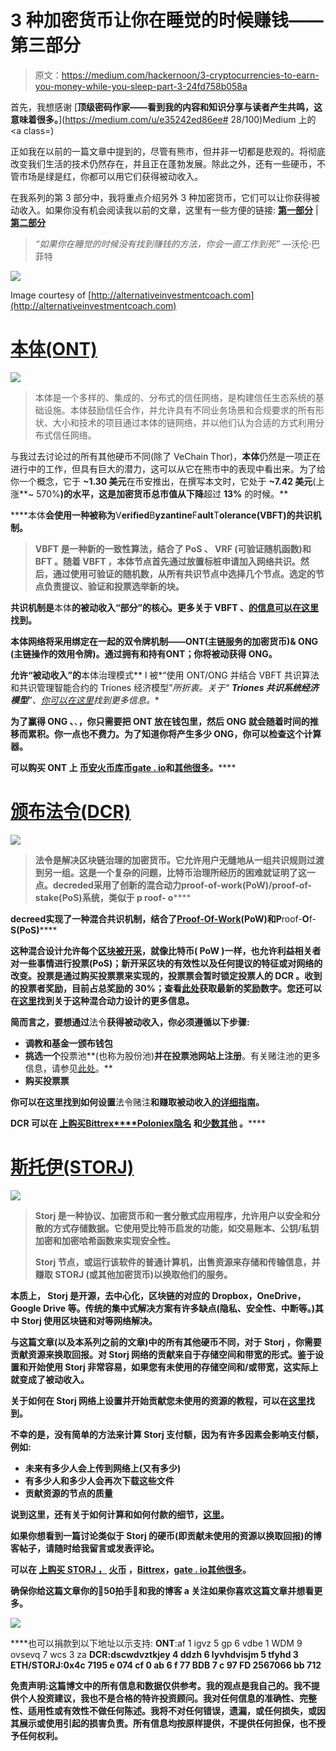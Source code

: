 # 3 种加密货币让你在睡觉的时候赚钱——第三部分

> 原文：<https://medium.com/hackernoon/3-cryptocurrencies-to-earn-you-money-while-you-sleep-part-3-24fd758b058a>

首先，我想感谢 [**顶级密码作家——看到我的内容和知识分享与读者产生共鸣，这意味着很多。**](https://medium.com/u/e35242ed86ee# 28/100)Medium 上的<a class=)

正如我在以前的一篇文章中提到的，尽管有熊市，但并非一切都是悲观的。将彻底改变我们生活的技术仍然存在，并且正在蓬勃发展。除此之外，还有一些硬币，不管市场是绿是红，你都可以用它们获得被动收入。

在我系列的第 3 部分中，我将重点介绍另外 3 种加密货币，它们可以让你获得被动收入。如果你没有机会阅读我以前的文章，这里有一些方便的链接: [**第一部分**](https://hackernoon.com/3-cryptocurrencies-to-earn-you-money-while-you-sleep-part-1-3ef340fa4c70) | [**第二部分**](https://hackernoon.com/3-cryptocurrencies-to-earn-passive-income-with-part-2-39c127cd5dd8)

> *“如果你在睡觉的时候没有找到赚钱的方法，你会一直工作到死”* —沃伦·巴菲特

![](img/e6290eac6bc180a634a3ed19cbe89009.png)

Image courtesy of [http://alternativeinvestmentcoach.com](http://alternativeinvestmentcoach.com)

# [本体(ONT)](https://ont.io/)

![](img/085bac82382332f1721a0d714c007fd2.png)

> 本体是一个多样的、集成的、分布式的信任网络，是构建信任生态系统的基础设施。本体鼓励信任合作，并允许具有不同业务场景和合规要求的所有形状、大小和技术的项目通过本体的链网络，并以他们认为合适的方式利用分布式信任网络。

与我过去讨论过的所有其他硬币不同(除了 VeChain Thor)，**本体**仍然是一项正在进行中的工作，但具有巨大的潜力，这可以从它在熊市中的表现中看出来。为了给你一个概念，它于 **~1.30 美元**在币安推出，在撰写本文时，它处于 **~7.42 美元**(上涨**~ 570%**)**的水平，这是加密货币总市值从**下降**超过 **13%** 的时候。**

****本体**会使用一种被称为**V**erified**B**yzantine**F**ault**T**olerance(VBFT)的共识机制。**

> ****VBFT** 是一种新的一致性算法，结合了 **PoS** 、 **VRF** (可验证随机函数)和 **BFT** 。随着 **VBFT** ，**本体节点**首先通过放置**标桩**申请加入网络共识。然后，通过使用可验证的随机数，从所有共识节点中选择几个节点。选定的节点负责提议、验证和投票选举新的块。**

**共识机制是**本体**的被动收入“部分”的核心。更多关于 **VBFT** 、[的信息可以在这里](/ontologynetwork/ontology-launches-vbft-a-next-generation-consensus-mechanism-becoming-one-of-the-first-vrf-based-91f782308db4)找到。**

****本体**网络将采用绑定在一起的双令牌机制——**ONT**(主链服务的加密货币)& **ONG** (主链操作的效用令牌)。通过拥有和持有**ONT**；你将被动获得 **ONG。****

**允许“被动收入”的**本体治理模式** l 被*“使用 ONT/ONG 并结合 VBFT 共识算法和共识管理智能合约的 Triones 经济模型”*所折衷。关于“ **Triones 共识系统经济模型**”、[你可以在这里](/ontologynetwork/ontology-announces-the-economic-model-design-of-the-triones-consensus-system-cd58a03f17d6)找到更多信息。**

**为了赢得 **ONG** 、**、**，你只需要把 **ONT** 放在钱包里，然后 **ONG** 就会随着时间的推移而累积。你一点也不费力。为了知道你将产生多少 ONG，你可以检查这个计算器。**

**可以购买 **ONT** 上 [**币安**](https://www.binance.com/?ref=10881502)[**火币**](https://www.huobi.br.com/en-us/topic/invited/?invite_code=awpf3)[**库币**](https://www.kucoin.com/#/?r=1caxM)**[**gate . io**](https://gate.io/signup/820917)**和[其他很多](https://coinmarketcap.com/currencies/ontology/#markets)。******

# ******[颁布法令(DCR)](https://www.decred.org/)******

******![](img/4ef7b6065695fc1fb08e2c6aeb0893b2.png)******

> ********法令**是解决区块链治理的加密货币。它允许用户无缝地从一组共识规则过渡到另一组。这是一个复杂的问题，比特币治理所经历的困难就证明了这一点。**decreded**采用了创新的混合动力**p**roof-**o**f-**w**ork(**PoW**)/**p**roof-**o**f-**s**take(**PoS**)系统，类似于 **p** roof- **o********

******decreed**实现了一种混合共识机制，结合了[**Proof-O**f-**W**ork](https://cointelegraph.com/explained/proof-of-work-explained)(**PoW**)和**P**roof-**O**f-**S(**PoS**)******

**这种混合设计允许每个[区块被开采](https://www.coindesk.com/information/how-bitcoin-mining-works/)，就像比特币( **PoW** )一样，也允许利益相关者对一些事情进行投票(**PoS**)；新开采区块的有效性以及任何提议的特征或对网络的改变。投票是通过购买投票票来实现的，投票票会暂时锁定投票人的 **DCR** 。收到的投票者奖励，目前占总奖励的 30%；查看[此处](https://docs.decred.org/advanced/inflation/)获取最新的奖励数字。您还可以在[这里](https://docs.decred.org/research/hybrid-design/)找到关于这种混合动力设计的更多信息。**

**简而言之，要想通过**法令**获得被动收入，你必须遵循以下步骤:**

*   ****调教**和**基金**一**颁布钱包****
*   **挑选一个**投票池**(也称为股份池)**并在投票池网站上注册**。有关赌注池的更多信息，请参见[此处](https://www.decredible.com/mining/pos/)。**
*   ****购买投票票****

**你可以在这里找到如何设置**法令赌注**和赚取被动收入[的详细指南](https://www.decredible.com/how-to-stake-decred-beginners-guide/)。**

****DCR** 可以在 [**上购买**Bittrex****](https://bittrex.com/)**[**Poloniex**](https://poloniex.com/)**[**隐名**](https://www.cryptopia.co.nz/Register?referrer=teh0wner) 和[少数其他](https://coinmarketcap.com/currencies/decred/#markets) **。********

# ****[斯托伊(STORJ)](https://storj.io/)****

****![](img/941a93928f261695f481b0d50a24de56.png)****

> ****Storj 是一种协议、加密货币和一套分散式应用程序，允许用户以安全和分散的方式存储数据。它使用受比特币启发的功能，如交易账本、公钥/私钥加密和加密哈希函数来实现安全性。****
> 
> ******Storj** 节点，或运行该软件的普通计算机，出售资源来存储和传输信息，并赚取 **STORJ** (或其他加密货币)以换取他们的服务。****

****本质上， **Storj** 是**开源**，**去中心化**，**区块链的**对应的 Dropbox，OneDrive，Google Drive 等。传统的集中式解决方案有许多缺点(隐私、安全性、中断等。)其中 **Storj** 使用**区块链**和**对等网络**解决。****

****与这篇文章(以及本系列之前的文章)中的所有其他硬币不同，对于 **Storj** ，你需要贡献资源来换取回报。对 **Storj 网络**的贡献来自于**存储空间**和**带宽**的形式。鉴于设置和开始使用 **Storj** 非常容易，如果您有未使用的存储空间和/或带宽，这实际上就变成了被动收入。****

****关于如何在 **Storj** 网络上设置并开始贡献您未使用的资源的**教程**，可以在[这里](https://docs.storj.io/docs/intro)找到。****

****不幸的是，没有简单的方法来计算 Storj 支付额，因为有许多因素会影响支付额，例如:****

*   ****未来有多少人会上传到网络上(又有多少)****
*   ****有多少人和多少人会再次下载这些文件****
*   ****贡献资源的节点的质量****

****说到这里，还有关于如何计算和如何付款的细节，[这里](https://docs.storj.io/docs/storj-share-gui#section-8-payments)。****

****如果你想看到一篇讨论类似于 **Storj** 的硬币(即贡献未使用的资源以换取回报)的博客帖子，请随时给我留言或发表评论。****

****可以在 [**上购买 **STORJ** ，**](https://www.binance.com/?ref=10881502) [**火币**](https://www.huobi.br.com/en-us/topic/invited/?invite_code=awpf3) **，**[**Bittrex**](https://bittrex.com/)**，**[**gate . io**](https://gate.io/signup/820917)**[其他很多](https://coinmarketcap.com/currencies/storj/#markets)。******

****确保你给这篇文章你的👏**50**拍手👏和我的博客 a **关注**如果你喜欢这篇文章并想看更多。****

****![](img/b04ea588f20a833677e7558b091a2e0e.png)****

****也可以捐款到以下地址以示支持:
**ONT**:af 1 igvz 5 gp 6 vdbe 1 WDM 9 ovsevq 7 wcs 3 za
**DCR:**dscwdvztkjey 4 ddzh 6 lyvhdvisjm 5 tfyhd 3
**ETH/STORJ**:0x4c 7195 e 074 cf 0 ab 6 f 77 BDB 7 c 97 FD 2567066 bb 712****

****免责声明:这篇博文中的所有信息和数据仅供参考。我的观点是我自己的。我不提供个人投资建议，我也不是合格的特许投资顾问。我对任何信息的准确性、完整性、适用性或有效性不做任何陈述。我将不对任何错误，遗漏，或任何损失，或因其展示或使用引起的损害负责。所有信息均按原样提供，不提供任何担保，也不授予任何权利。****